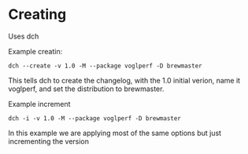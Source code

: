 # Creating
Uses dch

Example creatin:
```
dch --create -v 1.0 -M --package voglperf -D brewmaster
```

This tells dch to create the changelog, with the 1.0 initial verion, name it voglperf, and set the distribution to brewmaster.


Example increment
```
dch -i -v 1.0 -M --package voglperf -D brewmaster
```

In this example we are applying most of the same options but just incrementing the version

